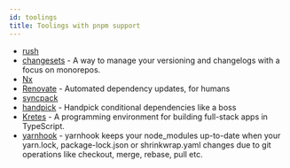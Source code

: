 ```yaml
---
id: toolings
title: Toolings with pnpm support
---
```


- [rush](https://rushjs.io/)
- [changesets](https://github.com/changesets/changesets) - A way to manage your versioning and changelogs with a focus on monorepos.
- [Nx](https://nx.dev/)
- [Renovate](https://renovateapp.com/) - Automated dependency updates, for humans
- [syncpack](https://github.com/JamieMason/syncpack)
- [handpick](https://github.com/redaxmedia/handpick) - Handpick conditional dependencies like a boss
- [Kretes](https://kretes.dev/) - A programming environment for building full-stack apps in TypeScript.
- [yarnhook](https://github.com/frontsideair/yarnhook) - yarnhook keeps your node_modules up-to-date when your yarn.lock, package-lock.json or shrinkwrap.yaml changes due to git operations like checkout, merge, rebase, pull etc.